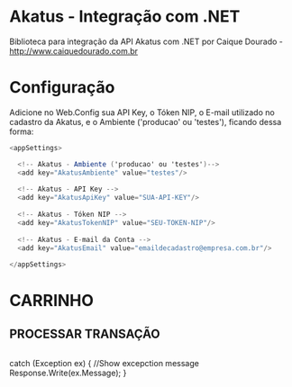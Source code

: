 Akatus - Integração com .NET
=================
Biblioteca para integração da API Akatus com .NET
por Caique Dourado - http://www.caiquedourado.com.br


Configuração
=================
Adicione no Web.Config sua API Key, o Tóken NIP, o E-mail utilizado no cadastro da Akatus, e o Ambiente ('producao'
ou 'testes'), ficando dessa forma:
```c#
<appSettings>

  <!-- Akatus - Ambiente ('producao' ou 'testes')-->
  <add key="AkatusAmbiente" value="testes"/>
  
  <!-- Akatus - API Key -->
  <add key="AkatusApiKey" value="SUA-API-KEY"/>
  
  <!-- Akatus - Tóken NIP -->
  <add key="AkatusTokenNIP" value="SEU-TOKEN-NIP"/>
  
  <!-- Akatus - E-mail da Conta -->
  <add key="AkatusEmail" value="emaildecadastro@empresa.com.br"/>
  
</appSettings>
```

CARRINHO
=================

PROCESSAR TRANSAÇÃO
-----------------
```c#

```

catch (Exception ex) {
  //Show excepction message
Response.Write(ex.Message); 
}
```
